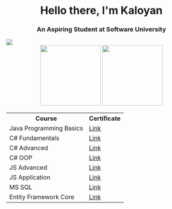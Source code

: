 <h1 align="center"> Hello there, I'm Kaloyan</h1>

<h3 align="center">An Aspiring Student at Software University</h3> 

<img src="https://github.com/Mithras11/Course_Certificates-Softuni/blob/main/softuni%20logo.png">

<div align="center">  
  
<img height=160em src="https://github-readme-stats.vercel.app/api?username=Mithras11&show_icons=true&theme=radical">
<img height=160em src="https://github-readme-stats.vercel.app/api/top-langs/?username=Mithras11&layout=compact">
  
 </div>
 
 <table align="center">
  <tr>
    <th>Course</th>
    <th>Certificate</th>
  </tr>
  <tr>
    <td>
      Java Programming Basics 
    </td>
    <td>
      <a href="https://github.com/Mithras11/Course_Certificates-Softuni/blob/main/Programming%20Basics%20with%20Java%20-%20April%202020%20-%20Honorable%20mention.pdf">
        Link
      </a>
    </td>
  </tr>
  <tr>
    <td>  
      C# Fundamentals 
    </td>
    <td>
      <a href="https://github.com/Mithras11/Course_Certificates-Softuni/blob/main/C%23%20Fundamentals%20-%20September%202020%20-%20Certificate.pdf">
        Link
      </a>
    </td>
  </tr>
  <tr>
    <td>
      C# Advanced
        </td>
    <td>
      <a href="https://github.com/Mithras11/Course_Certificates-Softuni/blob/main/C%23%20Advanced%20-%20January%202021%20-%20Certificate.pdf">
      Link
        </a>
    </td>
  </tr>
  <tr>
    <td>
      C# OOP
    </td>
        <td>
      <a href="https://github.com/Mithras11/Course_Certificates-Softuni/blob/main/C%23%20OOP%20-%20Februrary%202021%20-%20Certificate.pdf">
      Link
        </a>
    </td>
  </tr>
  <tr>
    <td>
      JS Advanced
    </td>
    <td>
      <a href="https://github.com/Mithras11/Course_Certificates-Softuni/blob/main/JS%20Advanced%20-%20May%202021%20-%20Certificate.pdf">
      Link
        </a>
    </td>
  </tr>
  <tr>
    <td>
      JS Application
    </td>
    <td>
      <a href="https://github.com/Mithras11/Course_Certificates-Softuni/blob/main/JS%20Applications%20-%20June%202021%20-%20Certificate.pdf">
      Link
        </a>
    </td>
  </tr>
  <tr>
    <td>
      MS SQL
    </td>
    <td>
      <a href="https://github.com/Mithras11/Course_Certificates-Softuni/blob/main/MS%20SQL%20-%20September%202021%20-%20Certificate.pdf">
      Link
        </a>
    </td>
  </tr>
   <tr>
    <td>
      Entity Framework Core
    </td>
    <td>
      <a href="https://github.com/Mithras11/Course_Certificates-Softuni/blob/main/Entity%20Framework%20Core%20-%20October%202021%20-%20Certificate.pdf">
      Link
        </a>
    </td>
  </tr>
  
</table>
